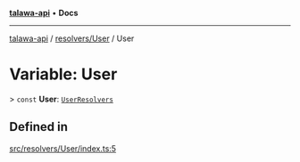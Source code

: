 [**talawa-api**](../../../README.md) • **Docs**

***

[talawa-api](../../../modules.md) / [resolvers/User](../README.md) / User

# Variable: User

\> `const` **User**: [`UserResolvers`](../../../types/generatedGraphQLTypes/type-aliases/UserResolvers.md)

## Defined in

[src/resolvers/User/index.ts:5](https://github.com/PalisadoesFoundation/talawa-api/blob/f1c816bca43cc03a8c1bd303394e2550a50db017/src/resolvers/User/index.ts#L5)
